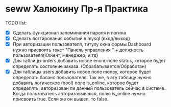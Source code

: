 # seww Халюкину Пр-я Практика


TODO list:
- [x] Сделать функционал запоминания пароля и логина 
- [x] Сделать логгирования событий в mysql (вход/выход)
- [x] При авторизации пользователя, титулу окна формы Dashboard нужно присвоить текст "Панель управления " + должность пользователя(Клиент, менеджер, и.тд)
- [x] Для таблицы orders добавить новое enum-поле status, которое будет определять состояние заказа. (Обрабатывается/Обработан)
- [x] Для таблицы users добавить новое поле money, которое будет определять баланс пользователя. Так же, в эту таблицу нужно добавить логическое (bool) поле is_online, которое будет определять, авторизован ли данный пользователь сейчас в системе. Когда пользователь авторизовывался, полю is_online нужно присвоить true. Если же он вышел, то false.
